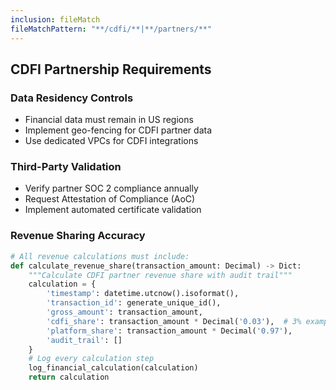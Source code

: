 ```yaml
---
inclusion: fileMatch
fileMatchPattern: "**/cdfi/**|**/partners/**"
---
```


## CDFI Partnership Requirements

### Data Residency Controls
- Financial data must remain in US regions
- Implement geo-fencing for CDFI partner data
- Use dedicated VPCs for CDFI integrations

### Third-Party Validation
- Verify partner SOC 2 compliance annually
- Request Attestation of Compliance (AoC)
- Implement automated certificate validation

### Revenue Sharing Accuracy
```python
# All revenue calculations must include:
def calculate_revenue_share(transaction_amount: Decimal) -> Dict:
    """Calculate CDFI partner revenue share with audit trail"""
    calculation = {
        'timestamp': datetime.utcnow().isoformat(),
        'transaction_id': generate_unique_id(),
        'gross_amount': transaction_amount,
        'cdfi_share': transaction_amount * Decimal('0.03'),  # 3% example
        'platform_share': transaction_amount * Decimal('0.97'),
        'audit_trail': []
    }
    # Log every calculation step
    log_financial_calculation(calculation)
    return calculation
```